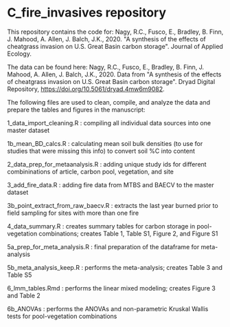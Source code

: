 # C_fire_invasives repository

This repository contains the code for: Nagy, R.C., Fusco, E., Bradley, B. Finn, J. Mahood, A. Allen, J. Balch, J.K., 2020. "A synthesis of the effects of cheatgrass invasion on U.S. Great Basin carbon storage". Journal of Applied Ecology.

The data can be found here: Nagy, R.C., Fusco, E., Bradley, B. Finn, J. Mahood, A. Allen, J. Balch, J.K., 2020. Data from "A 
synthesis of the effects of cheatgrass invasion on U.S. Great Basin carbon storage". Dryad Digital Repository, https://doi.org/10.5061/dryad.4mw6m9082. 

The following files are used to clean, compile, and analyze the data and prepare the tables and figures in the manuscript:

1_data_import_cleaning.R : compiling all individual data sources into one master dataset

1b_mean_BD_calcs.R : calculating mean soil bulk densities (to use for studies that were missing this info) to convert soil %C into content

2_data_prep_for_metaanalysis.R : adding unique study ids for different combininations of article, carbon pool, vegetation, and site

3_add_fire_data.R : adding fire data from MTBS and BAECV to the master dataset

3b_point_extract_from_raw_baecv.R : extracts the last year burned prior to field sampling for sites with more than one fire

4_data_summary.R : creates summary tables for carbon storage in pool-vegetation combinations; creates Table 1, Table S1, Figure 2, and Figure S1

5a_prep_for_meta_analysis.R : final preparation of the dataframe for meta-analysis

5b_meta_analysis_keep.R : performs the meta-analysis; creates Table 3 and Table S5

6_lmm_tables.Rmd : performs the linear mixed modeling; creates Figure 3 and Table 2

6b_ANOVAs : performs the ANOVAs and non-parametric Kruskal Wallis tests for pool-vegetation combinations

